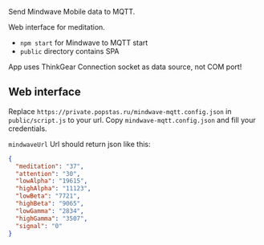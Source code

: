 Send Mindwave Mobile data to MQTT.

Web interface for meditation.

- `npm start` for Mindwave to MQTT start
- `public` directory contains SPA

App uses ThinkGear Connection socket as data source, not COM port!

## Web interface
Replace `https://private.popstas.ru/mindwave-mqtt.config.json` in `public/script.js` to your url. Copy `mindwave-mqtt.config.json` and fill your credentials.

`mindwaveUrl` Url should return json like this:

```json
{
  "meditation": "37",
  "attention": "30",
  "lowAlpha": "19615",
  "highAlpha": "11123",
  "lowBeta": "7721",
  "highBeta": "9065",
  "lowGamma": "2834",
  "highGamma": "3507",
  "signal": "0"
}
```